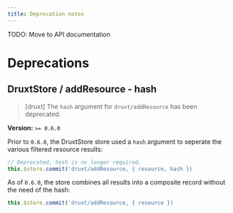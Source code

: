 ```yaml
---
title: Deprecation notes
---
```


TODO: Move to API documentation

# Deprecations



## DruxtStore / addResource - hash

> [druxt] The `hash` argument for `druxt/addResource` has been deprecated.

**Version:** `>= 0.6.0`

Prior to `0.6.0`, the DruxtStore store used a `hash` argument to seperate the various filtered resource results:

```js
// Deprecated, hash is no longer required.
this.$store.commit('druxt/addResource, { resource, hash })
```

As of `0.6.0`, the store combines all results into a composite record without the need of the hash:

```js
this.$store.commit('druxt/addResource, { resource })
```
